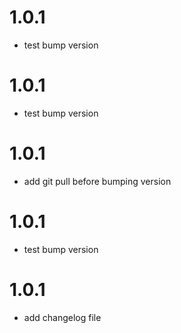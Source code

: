 # 1.0.1
* test bump version
# 1.0.1
* test bump version
# 1.0.1
* add git pull before bumping version
# 1.0.1
* test bump version
# 1.0.1
* add changelog file
